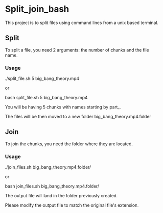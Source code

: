 # Split_join_bash
This project is to split files using command lines from a unix based terminal.

## Split

To split a file, you need 2 arguments: the number of chunks and the file name.

### Usage

./split_file.sh 5 big_bang_theory.mp4

or

bash split_file.sh 5 big_bang_theory.mp4

You will be having 5 chunks with names starting by part_.

The files will be then moved to a new folder big_bang_theory.mp4.folder

## Join

To join the chunks, you need the folder where they are located.

### Usage

./join_files.sh  big_bang_theory.mp4.folder/

or 

bash join_files.sh  big_bang_theory.mp4.folder/

The output file will land in the folder previously created.

Please modify the output file to match the original file's extension.


